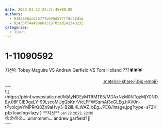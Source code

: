 ```yaml
---
date: 2022-01-22 22:37:45+09:00
authors:
  - 94d3936acd2677fb690d877ff8c58d1e
  - 01435f74a49ba8a519705ad242348232
categories:
  - Jisun
---
```


# 1-11090592

<div class="post-container" markdown="1">
<div class="content-container md-sidebar__scrollwrap" markdown="1">

지선아 Tobey Maguire VS Andrew Garfield VS Tom Holland ???🕷🕷🕷

</div>
</div>

<div style="text-align: right;" markdown="1">
<a href="https://weverse.io/fromis9/fanpost/1-11090592" style="text-align: right;">:material-share:{.big-emoji}</a>
</div>
---

<div class="comments-container md-sidebar__scrollwrap" markdown="1">
<div class="comment" markdown="1">
<div class='id-container' markdown="1">
![](https://phinf.wevpstatic.net/MjAyNDEyMTlfMTE5/MDAxNzM0NTgzMjY0NDEy.08FClE9gxLY-99LscoMUgQbKnrVicLFFWSqmAi3eGLEg.hXV0n-tPyoIqjwYMPRrQ8Zn9aHvy3-B2llL4LWAZ_bEg.JPEG/image.jpg?type=s72){ pfp loading=lazy }
**<span class="artist">지선</span>** <small>Jan 22 2022, 22:39</small><br>
</div>
<div class='comment-body' markdown="1">
😵😵😵😵....ummmmm....andrew garfield?👀
</div>
</div>
</div>
---
